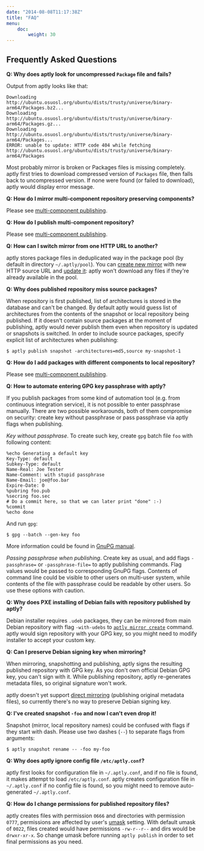 ```yaml
---
date: "2014-08-08T11:17:38Z"
title: "FAQ"
menu:
    doc:
        weight: 30
---
```


Frequently Asked Questions
--------------------------

**Q: Why does aptly look for uncompressed `Package` file and fails?**

Output from aptly looks like that:

    Downloading http://ubuntu.osuosl.org/ubuntu/dists/trusty/universe/binary-arm64/Packages.bz2...
    Downloading http://ubuntu.osuosl.org/ubuntu/dists/trusty/universe/binary-arm64/Packages.gz...
    Downloading http://ubuntu.osuosl.org/ubuntu/dists/trusty/universe/binary-arm64/Packages...
    ERROR: unable to update: HTTP code 404 while fetching http://ubuntu.osuosl.org/ubuntu/dists/trusty/universe/binary-arm64/Packages

Most probably mirror is broken or Packages files is missing completely. aptly first tries to
download compressed version of `Packages` file, then falls back to uncompressed version. If none
were found (or failed to download), aptly would display error message.

**Q: How do I mirror multi-component repository preserving components?**

Please see [multi-component publishing](/doc/feature/multi-component/).

**Q: How do I publish multi-component repository?**

Please see [multi-component publishing](/doc/feature/multi-component/).

**Q: How can I switch mirror from one HTTP URL to another?**

aptly stores package files in deduplicated way in the package pool (by default in directory `~/.aptly/pool`).
You can [create new mirror](/doc/aptly/mirror/create/) with new HTTP source URL and
[update it](/doc/aptly/mirror/update): aptly won't download any files if they're
already available in the pool.

**Q: Why does published repository miss source packages?**

When repository is first published, list of architectures is stored in the database
and can't be changed. By default aptly would guess list of architectures from the
contents of the snapshot or local repository being published. If it doesn't contain
source packages at the moment of publishing, aptly would never publish them even
when repository is updated or snapshots is switched. In order to include source
packages, specify explicit list of architectures when publishing:

    $ aptly publish snapshot -architectures=md5,source my-snapshot-1

**Q: How do I add packages with different components to local repository?**

Please see [multi-component publishing](/doc/feature/multi-component/).

**Q: How to automate entering GPG key passphrase with aptly?**

If you publish packages from some kind of automation tool (e.g. from continuous integration
service), it is not possible to enter passphrase manually. There are two possible workarounds,
both of them compromise on security: create key without passphrase or pass passphrase via
aptly flags when publishing.

*Key without passphrase*. To create such key,
create `gpg` batch file `foo` with following content:

    %echo Generating a default key
    Key-Type: default
    Subkey-Type: default
    Name-Real: Joe Tester
    Name-Comment: with stupid passphrase
    Name-Email: joe@foo.bar
    Expire-Date: 0
    %pubring foo.pub
    %secring foo.sec
    # Do a commit here, so that we can later print "done" :-)
    %commit
    %echo done

And run `gpg`:

    $ gpg --batch --gen-key foo

More information could be found in [GnuPG manual](https://www.gnupg.org/documentation/manuals/gnupg-devel/Unattended-GPG-key-generation.html).

*Passing passphrase when publishing*. Create key as usual, and add flags `-passphrase=` or
`-passphrase-file=` to aptly publishing commands. Flag values would be passed to corresponding GnuPG
flags. Contents of command line could be visible to other users on multi-user system, while contents
of the file with passphrase could be readable by other users. So use these options with caution.

**Q: Why does PXE installing of Debian fails with repository published by aptly?**

Debian installer requires `.udeb` packages, they can be mirrored from main Debian repository
with flag `-with-udebs` to [`aptly mirror create`](/doc/aptly/mirror/create) command. aptly
would sign repository with your GPG key, so you might need to modify installer to accept
your custom key.

**Q: Can I preserve Debian signing key when mirroring?**

When mirroring, snapshotting and publishing, aptly signs the resulting published repository
with GPG key. As you don't own official Debian GPG key, you can't sign with it. While publishing
repository, aptly re-generates metadata files, so original signature won't work.

aptly doesn't yet support [direct mirroring](https://github.com/smira/aptly/issues/37)
(publishing original metadata files), so currently there's no way to preserve Debian signing key.

**Q: I've created snapshot `-foo` and now I can't even drop it!**

Snapshot (mirror, local repository names) could be confused with flags if they start with
dash. Please use two dashes (`--`) to separate flags from arguments:

    $ aptly snapshot rename -- -foo my-foo


**Q: Why does aptly ignore config file `/etc/aptly.conf`?**

aptly first looks for configuration file in `~/.aptly.conf`, and if no file is found, it
makes attempt to load `/etc/aptly.conf`. aptly creates configuration file in `~/.aptly.conf`
if no config file is found, so you might need to remove auto-generated `~/.aptly.conf`.

**Q: How do I change permissions for published repository files?**

aptly creates files with permission `0666` and directories with permission `0777`, permissions
are affected by user's [umask](http://en.wikipedia.org/wiki/Umask) setting. With default umask
of `0022`, files created would have permissions `-rw-r--r--` and dirs would be `drwxr-xr-x`.
So change umask before running `aptly publish` in order to set final permissions as you need.